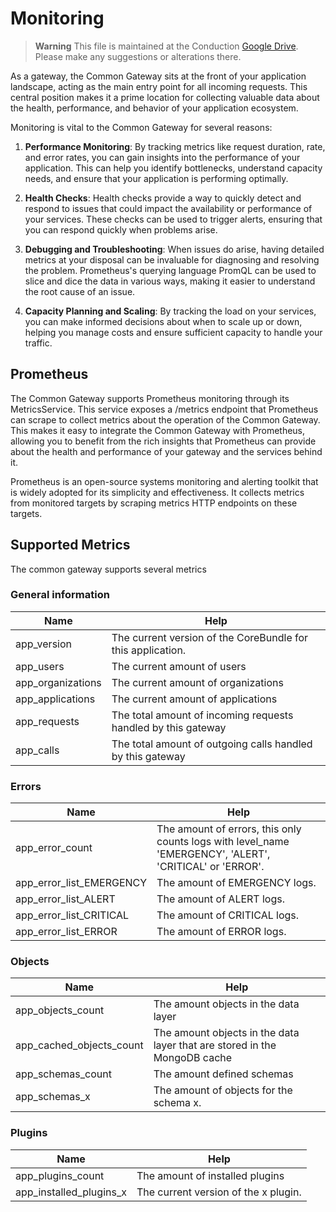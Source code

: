 # Monitoring

> **Warning**
> This file is maintained at the Conduction [Google Drive](https://docs.google.com/document/d/1guerprkkQgqTqMVEy9xQnyhRP8ME8lHVP0Ogy0_GkYM/edit). Please make any suggestions or alterations there.

As a gateway, the Common Gateway sits at the front of your application landscape, acting as the main entry point for all incoming requests. This central position makes it a prime location for collecting valuable data about the health, performance, and behavior of your application ecosystem.

Monitoring is vital to the Common Gateway for several reasons:

1. **Performance Monitoring**: By tracking metrics like request duration, rate, and error rates, you can gain insights into the performance of your application. This can help you identify bottlenecks, understand capacity needs, and ensure that your application is performing optimally.

2. **Health Checks**: Health checks provide a way to quickly detect and respond to issues that could impact the availability or performance of your services. These checks can be used to trigger alerts, ensuring that you can respond quickly when problems arise.

3. **Debugging and Troubleshooting**: When issues do arise, having detailed metrics at your disposal can be invaluable for diagnosing and resolving the problem. Prometheus's querying language PromQL can be used to slice and dice the data in various ways, making it easier to understand the root cause of an issue.

4. **Capacity Planning and Scaling**: By tracking the load on your services, you can make informed decisions about when to scale up or down, helping you manage costs and ensure sufficient capacity to handle your traffic.

## Prometheus
The Common Gateway supports Prometheus monitoring through its MetricsService. This service exposes a /metrics endpoint that Prometheus can scrape to collect metrics about the operation of the Common Gateway. This makes it easy to integrate the Common Gateway with Prometheus, allowing you to benefit from the rich insights that Prometheus can provide about the health and performance of your gateway and the services behind it.

Prometheus is an open-source systems monitoring and alerting toolkit that is widely adopted for its simplicity and effectiveness. It collects metrics from monitored targets by scraping metrics HTTP endpoints on these targets.

## Supported Metrics
The common gateway supports several metrics

### General information
| Name              | Help                                                          |
|-------------------|---------------------------------------------------------------|
| app_version       | The current version of the CoreBundle for this application.   |
| app_users         | The current amount of users                                   |
| app_organizations | The current amount of organizations                           |
| app_applications  | The current amount of applications                            |
| app_requests      | The total amount of incoming requests handled by this gateway |
| app_calls         | The total amount of outgoing calls handled by this gateway    |


### Errors
| Name | Help |
|------|------|
| app_error_count | The amount of errors, this only counts logs with level_name 'EMERGENCY', 'ALERT', 'CRITICAL' or 'ERROR'. |
| app_error_list_EMERGENCY | The amount of EMERGENCY logs. |
| app_error_list_ALERT | The amount of ALERT logs. |
| app_error_list_CRITICAL | The amount of CRITICAL logs. |
| app_error_list_ERROR | The amount of ERROR logs. |

### Objects
| Name | Help |
|------|------|
| app_objects_count | The amount objects in the data layer |
| app_cached_objects_count | The amount objects in the data layer that are stored in the MongoDB cache |
| app_schemas_count | The amount defined schemas |
| app_schemas_x | The amount of objects for the schema x. |

### Plugins
| Name | Help |
|------|------|
| app_plugins_count | The amount of installed plugins |
| app_installed_plugins_x | The current version of the x plugin. |
